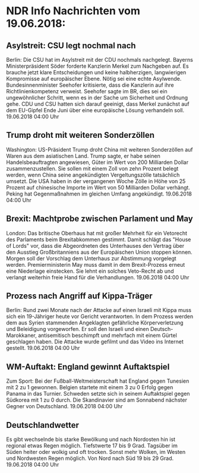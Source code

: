 # NDR Info Nachrichten vom 19.06.2018:


## Asylstreit: CSU legt nochmal nach
Berlin: Die CSU hat im Asylstreit mit der CDU nochmals nachgelegt. Bayerns Ministerpräsident Söder forderte Kanzlerin Merkel zum Nachgeben auf. Es brauche jetzt klare Entscheidungen und keine halbherzigen, langwierigen Kompromisse auf europäischer Ebene. Nötig sei eine echte Asylwende. Bundesinnenminister Seehofer kritisierte, dass die Kanzlerin auf ihre Richtlinienkompetenz verweist. Seehofer sagte im BR, dies sei ein ungewöhnlicher Schritt, wenn es in der Sache um Sicherheit und Ordnung gehe. CDU und CSU hatten sich darauf geeinigt, dass Merkel zunächst auf dem EU-Gipfel Ende Juni über eine europäische Lösung verhandeln soll. 19.06.2018 04:00 Uhr 

## Trump droht mit weiteren Sonderzöllen
Washington: US-Präsident Trump droht China mit weiteren Sonderzöllen auf Waren aus dem asiatischen Land. Trump sagte, er habe seinen Handelsbeauftragten angewiesen, Güter im Wert von 200 Milliarden Dollar zusammenzustellen. Sie sollen mit einem Zoll von zehn Prozent belegt werden, wenn China seine angekündigten Vergeltungszölle tatsächlich umsetzt. Die USA haben in der vergangenen Woche Zölle in Höhe von 25 Prozent auf chinesische Importe im Wert von 50 Milliarden Dollar verhängt. Peking hat Gegenmaßnahmen im gleichen Umfang angekündigt. 19.06.2018 04:00 Uhr 

## Brexit: Machtprobe zwischen Parlament und May
London: Das britische Oberhaus hat mit großer Mehrheit für ein Vetorecht des Parlaments beim Brexitabkommen gestimmt. Damit schlägt das "House of Lords" vor, dass die Abgeordneten des Unterhauses den Vertrag über den Ausstieg Großbritanniens aus der Europäischen Union stoppen können. Morgen soll der Vorschlag dem Unterhaus zur Abstimmung vorgelegt werden. Premierministerin May muss damit in dem Brexit-Prozess erneut eine Niederlage einstecken. Sie lehnt ein solches Veto-Recht ab und verlangt weiterhin freie Hand für die Verhandlungen. 19.06.2018 04:00 Uhr 

## Prozess nach Angriff auf Kippa-Träger
Berlin:      Rund zwei Monate nach der Attacke auf einen Israeli mit Kippa muss sich ein 19-Jähriger heute vor Gericht verantworten. In dem Prozess werden dem aus Syrien stammenden Angeklagten gefährliche Körperverletzung und Beleidigung vorgeworfen. Er soll den Israeli und einen Deutsch-Marokkaner, antisemitisch beschimpft und mehrfach mit einem Gürtel geschlagen haben. Die Attacke wurde gefilmt und das Video ins Internet gestellt. 19.06.2018 04:00 Uhr 

## WM-Auftakt: England gewinnt Auftaktspiel
Zum Sport: Bei der Fußball-Weltmeisterschaft hat England gegen Tunesien mit 2 zu 1 gewonnen. Belgien startete mit einem 3 zu 0 Erfolg gegen Panama in das Turnier. Schweden setzte sich in seinem Auftaktspiel gegen Südkorea mit 1 zu 0 durch. Die Skandinavier sind am Sonnabend nächster Gegner von Deutschland. 19.06.2018 04:00 Uhr 

## Deutschlandwetter
Es gibt wechselnde bis starke Bewölkung und nach Nordosten hin ist regional etwas Regen möglich. Tiefstwerte 17 bis 9 Grad. Tagsüber im Süden heiter oder wolkig und oft trocken. Sonst mehr Wolken, im Westen und Nordwesten Regen möglich. Von Nord nach Süd 19 bis 29 Grad. 19.06.2018 04:00 Uhr 
